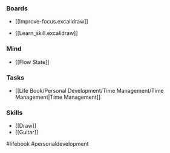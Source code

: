 
### Boards

* [[Improve-focus.excalidraw]]

* [[Learn_skill.excalidraw]]
### Mind

* [[Flow State]]

### Tasks

* [[Life Book/Personal Development/Time Management/Time Management|Time Management]]

### Skills

* [[Draw]]
* [[Guitar]]

#lifebook #personaldevelopment 